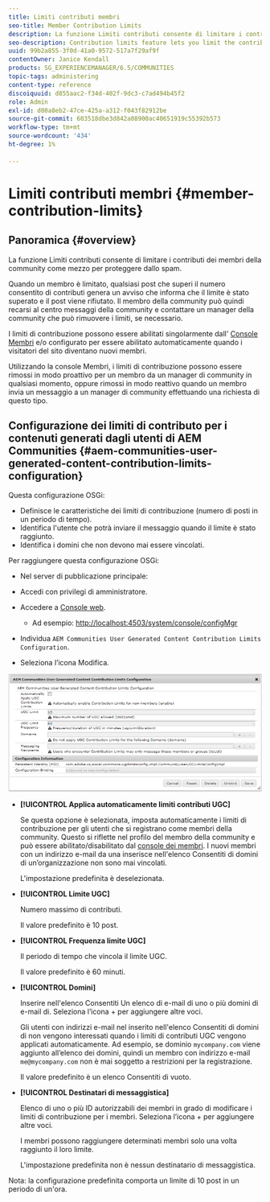 ```yaml
---
title: Limiti contributi membri
seo-title: Member Contribution Limits
description: La funzione Limiti contributi consente di limitare i contributi da proteggere dallo spam
seo-description: Contribution limits feature lets you limit the contributions to protect against spam
uuid: 99b2a855-3f0d-41a0-9572-517a7f29af9f
contentOwner: Janice Kendall
products: SG_EXPERIENCEMANAGER/6.5/COMMUNITIES
topic-tags: administering
content-type: reference
discoiquuid: d855aac2-f34d-402f-9dc3-c7ad494b45f2
role: Admin
exl-id: d00a8eb2-47ce-425a-a312-f043f82912be
source-git-commit: 603518dbe3d842a08900ac40651919c55392b573
workflow-type: tm+mt
source-wordcount: '434'
ht-degree: 1%

---
```


# Limiti contributi membri {#member-contribution-limits}

## Panoramica {#overview}

La funzione Limiti contributi consente di limitare i contributi dei membri della community come mezzo per proteggere dallo spam.

Quando un membro è limitato, qualsiasi post che superi il numero consentito di contributi genera un avviso che informa che il limite è stato superato e il post viene rifiutato. Il membro della community può quindi recarsi al centro messaggi della community e contattare un manager della community che può rimuovere i limiti, se necessario.

I limiti di contribuzione possono essere abilitati singolarmente dall&#39; [Console Membri](members.md) e/o configurato per essere abilitato automaticamente quando i visitatori del sito diventano nuovi membri.

Utilizzando la console Membri, i limiti di contribuzione possono essere rimossi in modo proattivo per un membro da un manager di community in qualsiasi momento, oppure rimossi in modo reattivo quando un membro invia un messaggio a un manager di community effettuando una richiesta di questo tipo.

## Configurazione dei limiti di contributo per i contenuti generati dagli utenti di AEM Communities {#aem-communities-user-generated-content-contribution-limits-configuration}

Questa configurazione OSGi:

* Definisce le caratteristiche dei limiti di contribuzione (numero di posti in un periodo di tempo).
* Identifica l&#39;utente che potrà inviare il messaggio quando il limite è stato raggiunto.
* Identifica i domini che non devono mai essere vincolati.

Per raggiungere questa configurazione OSGi:

* Nel server di pubblicazione principale:
* Accedi con privilegi di amministratore.
* Accedere a [Console web](../../help/sites-deploying/configuring-osgi.md).

   * Ad esempio: [http://localhost:4503/system/console/configMgr](http://localhost:4503/system/console/configMgr)

* Individua `AEM Communities User Generated Content Contribution Limits Configuration`.
* Seleziona l’icona Modifica.

![configure-limits](assets/configure-limits.png)

* **[!UICONTROL Applica automaticamente limiti contributi UGC]**

   Se questa opzione è selezionata, imposta automaticamente i limiti di contribuzione per gli utenti che si registrano come membri della community. Questo si riflette nel profilo del membro della community e può essere abilitato/disabilitato dal [console dei membri](members.md). I nuovi membri con un indirizzo e-mail da una inserisce nell&#39;elenco Consentiti di domini di un’organizzazione non sono mai vincolati.

   L&#39;impostazione predefinita è deselezionata.

* **[!UICONTROL Limite UGC]**

   Numero massimo di contributi.

   Il valore predefinito è 10 post.

* **[!UICONTROL Frequenza limite UGC]**

   Il periodo di tempo che vincola il limite UGC.

   Il valore predefinito è 60 minuti.

* **[!UICONTROL Domini]**

   Inserire nell&#39;elenco Consentiti Un elenco di e-mail di uno o più domini di e-mail di. Seleziona l’icona + per aggiungere altre voci.

   Gli utenti con indirizzi e-mail nel inserito nell&#39;elenco Consentiti di domini di non vengono interessati quando i limiti di contributi UGC vengono applicati automaticamente. Ad esempio, se dominio `mycompany.com` viene aggiunto all’elenco dei domini, quindi un membro con indirizzo e-mail `me@mycompany.com` non è mai soggetto a restrizioni per la registrazione.

   Il valore predefinito è un elenco Consentiti di vuoto.

* **[!UICONTROL Destinatari di messaggistica]**

   Elenco di uno o più ID autorizzabili dei membri in grado di modificare i limiti di contribuzione per i membri. Seleziona l’icona + per aggiungere altre voci.

   I membri possono raggiungere determinati membri solo una volta raggiunto il loro limite.

   L&#39;impostazione predefinita non è nessun destinatario di messaggistica.

Nota: la configurazione predefinita comporta un limite di 10 post in un periodo di un&#39;ora.
